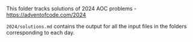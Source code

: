 This folder tracks solutions of 2024 AOC problems - https://adventofcode.com/2024

`2024/solutions.md` contains the output for all the input files in the folders corresponding to each day.
